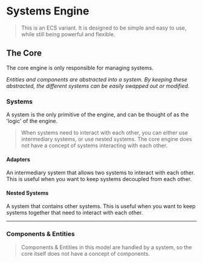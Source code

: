 # Systems Engine

> This is an ECS variant. It is designed to be simple and easy to use, while still being powerful and flexible.

## The Core

The core engine is only responsible for managing systems.

_Entities and components are abstracted into a system. By keeping these abstracted, the different systems can be easily swapped out or modified._

### Systems

A system is the only primitive of the engine, and can be thought of as the 'logic' of the engine.

> When systems need to interact with each other, you can either use intermediary systems, or use nested systems. The core engine does not have a concept of systems interacting with each other.

#### Adapters

An intermediary system that allows two systems to interact with each other. This is useful when you want to keep systems decoupled from each other.

#### Nested Systems

A system that contains other systems. This is useful when you want to keep systems together that need to interact with each other.

---

### Components & Entities

> Components & Entities in this model are handled by a system, so the core itself does not have a concept of components.
